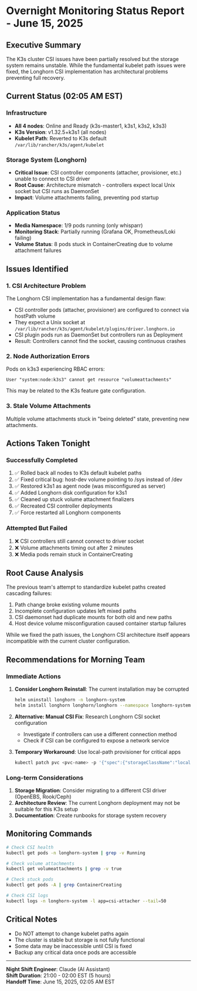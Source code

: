 # Overnight Monitoring Status Report - June 15, 2025

## Executive Summary
The K3s cluster CSI issues have been partially resolved but the storage system remains unstable. While the fundamental kubelet path issues were fixed, the Longhorn CSI implementation has architectural problems preventing full recovery.

## Current Status (02:05 AM EST)

### Infrastructure
- **All 4 nodes**: Online and Ready (k3s-master1, k3s1, k3s2, k3s3)
- **K3s Version**: v1.32.5+k3s1 (all nodes)
- **Kubelet Path**: Reverted to K3s default `/var/lib/rancher/k3s/agent/kubelet`

### Storage System (Longhorn)
- **Critical Issue**: CSI controller components (attacher, provisioner, etc.) unable to connect to CSI driver
- **Root Cause**: Architecture mismatch - controllers expect local Unix socket but CSI runs as DaemonSet
- **Impact**: Volume attachments failing, preventing pod startup

### Application Status
- **Media Namespace**: 1/9 pods running (only whisparr)
- **Monitoring Stack**: Partially running (Grafana OK, Prometheus/Loki failing)
- **Volume Status**: 8 pods stuck in ContainerCreating due to volume attachment failures

## Issues Identified

### 1. CSI Architecture Problem
The Longhorn CSI implementation has a fundamental design flaw:
- CSI controller pods (attacher, provisioner) are configured to connect via hostPath volume
- They expect a Unix socket at `/var/lib/rancher/k3s/agent/kubelet/plugins/driver.longhorn.io`
- CSI plugin pods run as DaemonSet but controllers run as Deployment
- Result: Controllers cannot find the socket, causing continuous crashes

### 2. Node Authorization Errors
Pods on k3s3 experiencing RBAC errors:
```
User "system:node:k3s3" cannot get resource "volumeattachments" 
```
This may be related to the K3s feature gate configuration.

### 3. Stale Volume Attachments
Multiple volume attachments stuck in "being deleted" state, preventing new attachments.

## Actions Taken Tonight

### Successfully Completed
1. ✅ Rolled back all nodes to K3s default kubelet paths
2. ✅ Fixed critical bug: host-dev volume pointing to /sys instead of /dev
3. ✅ Restored k3s1 as agent node (was misconfigured as server)
4. ✅ Added Longhorn disk configuration for k3s1
5. ✅ Cleaned up stuck volume attachment finalizers
6. ✅ Recreated CSI controller deployments
7. ✅ Force restarted all Longhorn components

### Attempted But Failed
1. ❌ CSI controllers still cannot connect to driver socket
2. ❌ Volume attachments timing out after 2 minutes
3. ❌ Media pods remain stuck in ContainerCreating

## Root Cause Analysis

The previous team's attempt to standardize kubelet paths created cascading failures:
1. Path change broke existing volume mounts
2. Incomplete configuration updates left mixed paths
3. CSI daemonset had duplicate mounts for both old and new paths
4. Host device volume misconfiguration caused container startup failures

While we fixed the path issues, the Longhorn CSI architecture itself appears incompatible with the current cluster configuration.

## Recommendations for Morning Team

### Immediate Actions
1. **Consider Longhorn Reinstall**: The current installation may be corrupted
   ```bash
   helm uninstall longhorn -n longhorn-system
   helm install longhorn longhorn/longhorn --namespace longhorn-system
   ```

2. **Alternative: Manual CSI Fix**: Research Longhorn CSI socket configuration
   - Investigate if controllers can use a different connection method
   - Check if CSI can be configured to expose a network service

3. **Temporary Workaround**: Use local-path provisioner for critical apps
   ```bash
   kubectl patch pvc <pvc-name> -p '{"spec":{"storageClassName":"local-path"}}'
   ```

### Long-term Considerations
1. **Storage Migration**: Consider migrating to a different CSI driver (OpenEBS, Rook/Ceph)
2. **Architecture Review**: The current Longhorn deployment may not be suitable for this K3s setup
3. **Documentation**: Create runbooks for storage system recovery

## Monitoring Commands
```bash
# Check CSI health
kubectl get pods -n longhorn-system | grep -v Running

# Check volume attachments
kubectl get volumeattachments | grep -v true

# Check stuck pods
kubectl get pods -A | grep ContainerCreating

# Check CSI logs
kubectl logs -n longhorn-system -l app=csi-attacher --tail=50
```

## Critical Notes
- Do NOT attempt to change kubelet paths again
- The cluster is stable but storage is not fully functional
- Some data may be inaccessible until CSI is fixed
- Backup any critical data once pods are accessible

---
**Night Shift Engineer**: Claude (AI Assistant)  
**Shift Duration**: 21:00 - 02:00 EST (5 hours)  
**Handoff Time**: June 15, 2025, 02:05 AM EST